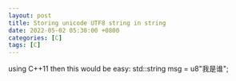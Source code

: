 ```yaml
---
layout: post
title: Storing unicode UTF8 string in string
date: 2022-05-02 05:30:00 +0800
categories: [C]
tags: [C]
---
```

using C++11 then this would be easy:
std::string msg = u8"我是谁";